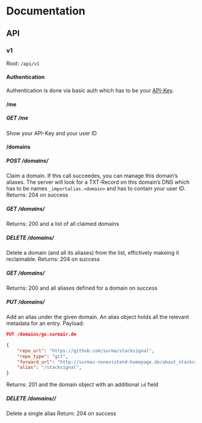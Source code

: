 # Documentation
## API
### v1
Root: `/api/v1`

#### Authentication
Authentication is done via basic auth which has to be your
[API-Key](http://notthereyet.com).

#### /me
##### GET /me
Show your API-Key and your user ID

#### /domains
##### POST /domains/<domain>
Claim a domain. If this call succeedes, you can manage this domain’s
aliases. The server will look for a TXT-Record on this domain’s DNS
which has to be names `_importalias.<domain>` and has to contain
your user ID.
Returns: 204 on success

##### GET /domains/
Returns: 200 and a list of all claimed domains


##### DELETE /domains/<domain>
Delete a domain (and all its aliases) from the list, effictively
makeing it reclaimable.
Returns: 204 on success

##### GET /domains/<domain>
Returns: 200 and all aliases defined for a domain on success

##### PUT /domains/<domain>
Add an alias under the given domain. An alias object holds all the
relevant metadata for an entry.
Payload:

```JSON
PUT /domains/go.surmair.de

{
	"repo_url": "https://github.com/surma/stacksignal",
	"repo_type": "git",
	"forward_url": "http://surmas-nonexistend-homepage.de/about_stacksignal",
	"alias": "/stacksignal",
}
```

Returns: 201 and the domain object with an additional `id` field

##### DELETE /domains/<domain>/<id>
Delete a single alias
Return: 204 on success

